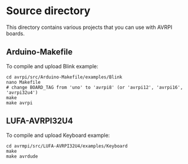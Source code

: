 Source directory
================

This directory contains various projects that you can use with AVRPI boards.

Arduino-Makefile
----------------

To compile and upload Blink example:

	cd avrpi/src/Arduino-Makefile/examples/Blink
	nano Makefile
	# change BOARD_TAG from 'uno' to 'avrpi8' (or 'avrpi12', 'avrpi16', 'avrpi32u4')
	make
	make avrpi

LUFA-AVRPI32U4
--------------

To compile and upload Keyboard example:

	cd avrmpi/src/LUFA-AVRPI32U4/examples/Keyboard
	make
	make avrdude
